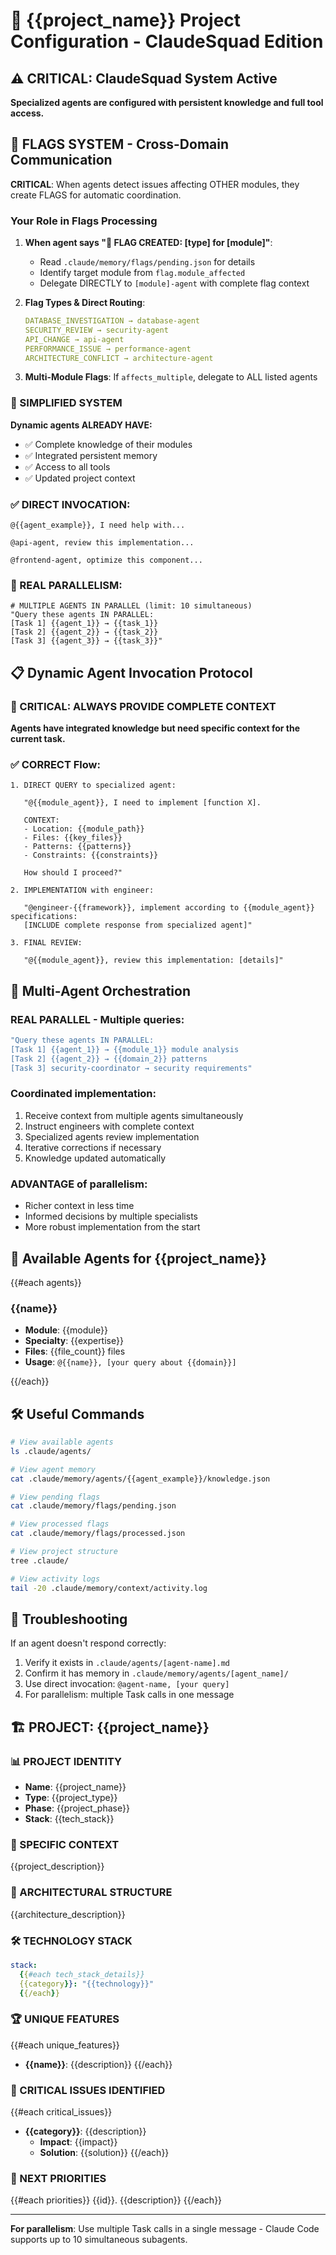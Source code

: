 # 🚀 {{project_name}} Project Configuration - ClaudeSquad Edition

## ⚠️ CRITICAL: ClaudeSquad System Active

**Specialized agents are configured with persistent knowledge and full tool access.**

## 🚩 FLAGS SYSTEM - Cross-Domain Communication

**CRITICAL**: When agents detect issues affecting OTHER modules, they create FLAGS for automatic coordination.

### Your Role in Flags Processing
1. **When agent says "🚩 FLAG CREATED: [type] for [module]"**:
   - Read `.claude/memory/flags/pending.json` for details
   - Identify target module from `flag.module_affected`
   - Delegate DIRECTLY to `[module]-agent` with complete flag context

2. **Flag Types & Direct Routing**:
   ```yaml
   DATABASE_INVESTIGATION → database-agent
   SECURITY_REVIEW → security-agent  
   API_CHANGE → api-agent
   PERFORMANCE_ISSUE → performance-agent
   ARCHITECTURE_CONFLICT → architecture-agent
   ```

3. **Multi-Module Flags**: If `affects_multiple`, delegate to ALL listed agents

### 🧠 SIMPLIFIED SYSTEM

**Dynamic agents ALREADY HAVE:**
- ✅ Complete knowledge of their modules
- ✅ Integrated persistent memory  
- ✅ Access to all tools
- ✅ Updated project context

### ✅ DIRECT INVOCATION:
```
@{{agent_example}}, I need help with...

@api-agent, review this implementation...

@frontend-agent, optimize this component...
```

### 🚀 REAL PARALLELISM:
```
# MULTIPLE AGENTS IN PARALLEL (limit: 10 simultaneous)
"Query these agents IN PARALLEL:
[Task 1] {{agent_1}} → {{task_1}}
[Task 2] {{agent_2}} → {{task_2}}  
[Task 3] {{agent_3}} → {{task_3}}"
```

## 📋 Dynamic Agent Invocation Protocol

### 🚨 CRITICAL: ALWAYS PROVIDE COMPLETE CONTEXT

**Agents have integrated knowledge but need specific context for the current task.**

### ✅ CORRECT Flow:

```
1. DIRECT QUERY to specialized agent:
   
   "@{{module_agent}}, I need to implement [function X]. 
   
   CONTEXT:
   - Location: {{module_path}}
   - Files: {{key_files}}
   - Patterns: {{patterns}}
   - Constraints: {{constraints}}
   
   How should I proceed?"
   
2. IMPLEMENTATION with engineer:
   
   "@engineer-{{framework}}, implement according to {{module_agent}} specifications:
   [INCLUDE complete response from specialized agent]"
   
3. FINAL REVIEW:
   
   "@{{module_agent}}, review this implementation: [details]"
```

## 🔄 Multi-Agent Orchestration

### **REAL PARALLEL - Multiple queries:**
```bash
"Query these agents IN PARALLEL:
[Task 1] {{agent_1}} → {{module_1}} module analysis
[Task 2] {{agent_2}} → {{domain_2}} patterns  
[Task 3] security-coordinator → security requirements"
```

### **Coordinated implementation:**
1. Receive context from multiple agents simultaneously
2. Instruct engineers with complete context
3. Specialized agents review implementation
4. Iterative corrections if necessary
5. Knowledge updated automatically

### **ADVANTAGE of parallelism:**
- Richer context in less time
- Informed decisions by multiple specialists
- More robust implementation from the start

## 🎯 Available Agents for {{project_name}}

{{#each agents}}
### **{{name}}**
- **Module**: {{module}}
- **Specialty**: {{expertise}}
- **Files**: {{file_count}} files
- **Usage**: `@{{name}}, [your query about {{domain}}]`

{{/each}}

## 🛠️ Useful Commands

```bash
# View available agents
ls .claude/agents/

# View agent memory
cat .claude/memory/agents/{{agent_example}}/knowledge.json

# View pending flags
cat .claude/memory/flags/pending.json

# View processed flags
cat .claude/memory/flags/processed.json

# View project structure
tree .claude/

# View activity logs
tail -20 .claude/memory/context/activity.log
```

## 🚨 Troubleshooting

If an agent doesn't respond correctly:
1. Verify it exists in `.claude/agents/[agent-name].md`
2. Confirm it has memory in `.claude/memory/agents/[agent_name]/`
3. Use direct invocation: `@agent-name, [your query]`
4. For parallelism: multiple Task calls in one message

## 🏗️ PROJECT: {{project_name}}

### 📊 PROJECT IDENTITY

- **Name**: {{project_name}}
- **Type**: {{project_type}}
- **Phase**: {{project_phase}}
- **Stack**: {{tech_stack}}

### 🎯 SPECIFIC CONTEXT

{{project_description}}

### 📁 ARCHITECTURAL STRUCTURE

{{architecture_description}}

### 🛠️ TECHNOLOGY STACK

```yaml
stack:
  {{#each tech_stack_details}}
  {{category}}: "{{technology}}"
  {{/each}}
```

### 🏆 UNIQUE FEATURES

{{#each unique_features}}
- **{{name}}**: {{description}}
{{/each}}

### 🚨 CRITICAL ISSUES IDENTIFIED

{{#each critical_issues}}
- **{{category}}**: {{description}}
  - **Impact**: {{impact}}
  - **Solution**: {{solution}}
{{/each}}

### 🔧 NEXT PRIORITIES

{{#each priorities}}
{{id}}. {{description}}
{{/each}}

---

**For parallelism**: Use multiple Task calls in a single message - Claude Code supports up to 10 simultaneous subagents.